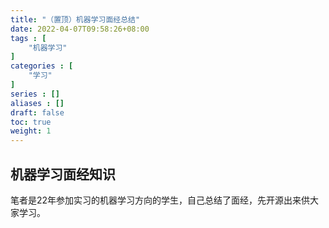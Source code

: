```yaml
---
title: "（置顶）机器学习面经总结"
date: 2022-04-07T09:58:26+08:00
tags : [
    "机器学习"
]
categories : [
    "学习"
]
series : []
aliases : []
draft: false
toc: true
weight: 1
---
```


## 机器学习面经知识

笔者是22年参加实习的机器学习方向的学生，自己总结了面经，先开源出来供大家学习。